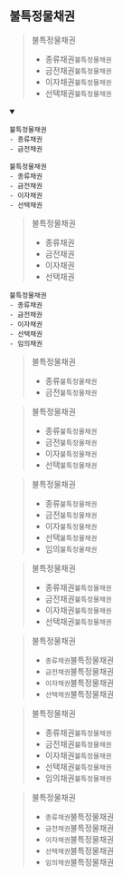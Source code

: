 ## 불특정물채권
> 불특정물채권
> - 종류채권`불특정물채권`
> - 금전채권`불특정물채권`
> - 이자채권`불특정물채권`
> - 선택채권`불특정물채권`
<details open>
    <summary></summary>

```
불특정물채권
- 종류채권
- 금전채권
```
```
불특정물채권
- 종류채권
- 금전채권
- 이자채권
- 선택채권
```
> 불특정물채권
> - 종류채권
> - 금전채권
> - 이자채권
> - 선택채권
```
불특정물채권
- 종류채권
- 금전채권
- 이자채권
- 선택채권
- 임의채권
```


> 불특정물채권
> - 종류`불특정물채권`
> - 금전`불특정물채권`

> 불특정물채권
> - 종류`불특정물채권`
> - 금전`불특정물채권`
> - 이자`불특정물채권`
> - 선택`불특정물채권`

> 불특정물채권
> - 종류`불특정물채권`
> - 금전`불특정물채권`
> - 이자`불특정물채권`
> - 선택`불특정물채권`
> - 임의`불특정물채권`

> 불특정물채권
> - 종류채권`불특정물채권`
> - 금전채권`불특정물채권`
> - 이자채권`불특정물채권`
> - 선택채권`불특정물채권`

> 불특정물채권
> - `종류채권`불특정물채권
> - `금전채권`불특정물채권
> - `이자채권`불특정물채권
> - `선택채권`불특정물채권


> 불특정물채권
> - 종류채권`불특정물채권`
> - 금전채권`불특정물채권`
> - 이자채권`불특정물채권`
> - 선택채권`불특정물채권`
> - 임의채권`불특정물채권`

> 불특정물채권
> - `종류채권`불특정물채권
> - `금전채권`불특정물채권
> - `이자채권`불특정물채권
> - `선택채권`불특정물채권
> - `임의채권`불특정물채권
</details>
